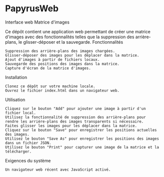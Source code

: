 # PapyrusWeb
Interface web
Matrice d'images

Ce dépôt contient une application web permettant de créer une matrice d'images avec des fonctionnalités telles que la suppression des arrière-plans, le glisser-déposer et la sauvegarde.
Fonctionnalités

    Suppression des arrière-plans des images chargées.
    Glisser-déposer des images pour les déplacer dans la matrice.
    Ajout d'images à partir de fichiers locaux.
    Sauvegarde des positions des images dans la matrice.
    Capture d'écran de la matrice d'images.

Installation

    Clonez ce dépôt sur votre machine locale.
    Ouvrez le fichier index.html dans un navigateur web.

Utilisation

    Cliquez sur le bouton "Add" pour ajouter une image à partir d'un fichier local.
    Utilisez la fonctionnalité de suppression des arrière-plans pour rendre les arrière-plans des images transparents si nécessaire.
    Faites glisser les images pour les déplacer dans la matrice.
    Cliquez sur le bouton "Save" pour enregistrer les positions actuelles des images.
    Utilisez le bouton "Save As" pour enregistrer les positions des images dans un fichier JSON.
    Utilisez le bouton "Print" pour capturer une image de la matrice et la télécharger.

Exigences du système

    Un navigateur web récent avec JavaScript activé.
